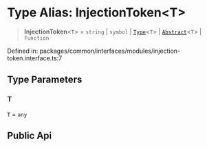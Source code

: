 # Type Alias: InjectionToken\<T\>

> **InjectionToken**\<`T`\> = `string` \| `symbol` \| [`Type`](../interfaces/Type.md)\<`T`\> \| [`Abstract`](../interfaces/Abstract.md)\<`T`\> \| `Function`

Defined in: packages/common/interfaces/modules/injection-token.interface.ts:7

## Type Parameters

### T

`T` = `any`

## Public Api
